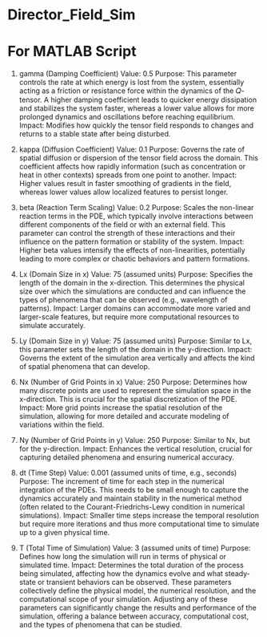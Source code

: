 # Director_Field_Sim

# For MATLAB Script

1. gamma (Damping Coefficient)
Value: 0.5
Purpose: This parameter controls the rate at which energy is lost from the system, essentially acting as a friction or resistance force within the dynamics of the 𝑄-tensor. A higher damping coefficient leads to quicker energy dissipation and stabilizes the system faster, whereas a lower value allows for more prolonged dynamics and oscillations before reaching equilibrium.
Impact: Modifies how quickly the tensor field responds to changes and returns to a stable state after being disturbed.

3. kappa (Diffusion Coefficient)
Value: 0.1
Purpose: Governs the rate of spatial diffusion or dispersion of the tensor field across the domain. This coefficient affects how rapidly information (such as concentration or heat in other contexts) spreads from one point to another.
Impact: Higher values result in faster smoothing of gradients in the field, whereas lower values allow localized features to persist longer.

4. beta (Reaction Term Scaling)
Value: 0.2
Purpose: Scales the non-linear reaction terms in the PDE, which typically involve interactions between different components of the field or with an external field. This parameter can control the strength of these interactions and their influence on the pattern formation or stability of the system.
Impact: Higher beta values intensify the effects of non-linearities, potentially leading to more complex or chaotic behaviors and pattern formations.

5. Lx (Domain Size in x)
Value: 75 (assumed units)
Purpose: Specifies the length of the domain in the x-direction. This determines the physical size over which the simulations are conducted and can influence the types of phenomena that can be observed (e.g., wavelength of patterns).
Impact: Larger domains can accommodate more varied and larger-scale features, but require more computational resources to simulate accurately.

6. Ly (Domain Size in y)
Value: 75 (assumed units)
Purpose: Similar to Lx, this parameter sets the length of the domain in the y-direction.
Impact: Governs the extent of the simulation area vertically and affects the kind of spatial phenomena that can develop.

7. Nx (Number of Grid Points in x)
Value: 250
Purpose: Determines how many discrete points are used to represent the simulation space in the x-direction. This is crucial for the spatial discretization of the PDE.
Impact: More grid points increase the spatial resolution of the simulation, allowing for more detailed and accurate modeling of variations within the field.

8. Ny (Number of Grid Points in y)
Value: 250
Purpose: Similar to Nx, but for the y-direction.
Impact: Enhances the vertical resolution, crucial for capturing detailed phenomena and ensuring numerical accuracy.

9. dt (Time Step)
Value: 0.001 (assumed units of time, e.g., seconds)
Purpose: The increment of time for each step in the numerical integration of the PDEs. This needs to be small enough to capture the dynamics accurately and maintain stability in the numerical method (often related to the Courant-Friedrichs-Lewy condition in numerical simulations).
Impact: Smaller time steps increase the temporal resolution but require more iterations and thus more computational time to simulate up to a given physical time.

10. T (Total Time of Simulation)
Value: 3 (assumed units of time)
Purpose: Defines how long the simulation will run in terms of physical or simulated time.
Impact: Determines the total duration of the process being simulated, affecting how the dynamics evolve and what steady-state or transient behaviors can be observed.
These parameters collectively define the physical model, the numerical resolution, and the computational scope of your simulation. Adjusting any of these parameters can significantly change the results and performance of the simulation, offering a balance between accuracy, computational cost, and the types of phenomena that can be studied.
